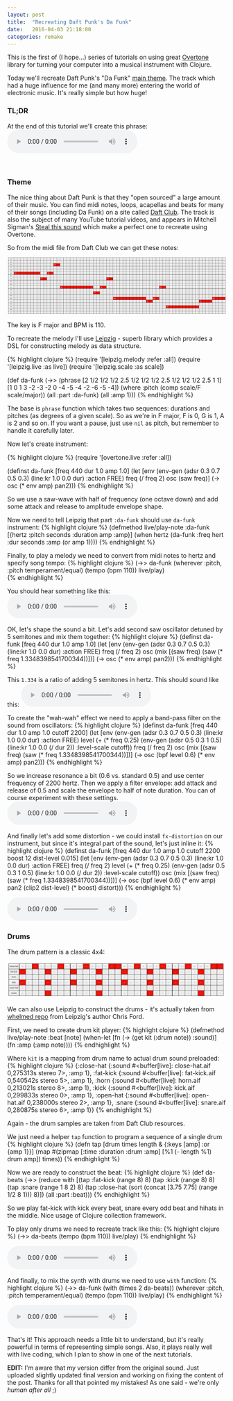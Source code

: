 ```yaml
---
layout: post
title:  "Recreating Daft Punk's Da Funk"
date:   2016-04-03 21:18:00
categories: remake
---
```


This is the first of (I hope...) series of tutorials on using great [Overtone](http://overtone.github.io/) library for turning your computer into a musical instrument with Clojure.

Today we'll recreate Daft Punk's "Da Funk" [main theme](https://youtu.be/mmi60Bd4jSs?t=9). The track which had a huge influence for me (and many more) entering the world of electronic music. It's really simple but how huge!

### TL;DR
At the end of this tutorial we'll create this phrase:
<audio controls>
	<source src="/assets/sounds/dafunk/all.ogg" type="audio/ogg"/>
	<source src="/assets/sounds/dafunk/all.mp3" type="audio/mpeg"/>
</audio>

<br/>

### Theme

The nice thing about Daft Punk is that they "open sourced" a large amount of their music. You can find midi notes, loops, acapellas and beats for many of their songs (including Da Funk) on a site called [Daft Club](http://daft.club/daftabase). The track is also the subject of many YouTube tutorial videos, and appears in Mitchell Sigman's [Steal this sound](http://www.amazon.com/Keyboard-Presents-Steal-This-Sound/dp/1423492811) which make a perfect one to recreate using Overtone.

So from the midi file from Daft Club we can get these notes:

![notes](/assets/images/da-funk.png)

The key is F major and BPM is 110.

To recreate the melody I'll use [Leipzig](https://github.com/ctford/leipzig) - superb library which provides a DSL for constructing melody as data structure.

{% highlight clojure %}
(require '[leipzig.melody :refer :all])
(require '[leipzig.live :as live])
(require '[leipzig.scale :as scale])

(def da-funk
  (->> (phrase [2 1/2 1/2 1/2 2.5 1/2 1/2 1/2 2.5 1/2 1/2 1/2 2.5 1 1]
               [1 0 1 3 -2 -3 -2 0 -4 -5 -4 -2 -6 -5 -4])
       (where :pitch (comp scale/F scale/major))
       (all :part :da-funk)
       (all :amp 1)))
{% endhighlight %}

The base is `phrase` function which takes two sequences: durations and pitches (as degrees of a given scale). So as we're in F major, F is 0, G is 1, A is 2 and so on. If you want a pause, just use `nil` as pitch, but remember to handle it carefully later.

Now let's create instrument:

{% highlight clojure %}
(require '[overtone.live :refer :all])

(definst da-funk [freq 440 dur 1.0 amp 1.0]
   (let [env (env-gen (adsr 0.3 0.7 0.5 0.3)
	                    (line:kr 1.0 0.0 dur) :action FREE)
         freq (/ freq 2)
         osc (saw freq)]
     (-> osc (* env amp) pan2)))
{% endhighlight %}

So we use a saw-wave with half of frequency (one octave down) and add some attack and release to amplitude envelope shape.

Now we need to tell Leipzig that part `:da-funk` should use `da-funk` instrument:
{% highlight clojure %}
(defmethod live/play-note :da-funk [{hertz :pitch seconds :duration amp :amp}]
  (when hertz (da-funk :freq hert :dur seconds :amp (or amp 1))))
{% endhighlight %}

Finally, to play a melody we need to convert from midi notes to hertz and specify song tempo:
{% highlight clojure %}
(->> da-funk
    (wherever :pitch, :pitch temperament/equal)
    (tempo (bpm 110))
    live/play)		
{% endhighlight %}

You should hear something like this:
<audio controls>
	<source src="/assets/sounds/dafunk/synth1.ogg" type="audio/ogg"/>
	<source src="/assets/sounds/dafunk/synth1.mp3" type="audio/mpeg"/>
</audio>

OK, let's shape the sound a bit. Let's add second saw oscillator detuned by 5 semitones and mix them together:
{% highlight clojure %}
(definst da-funk [freq 440 dur 1.0 amp 1.0]
   (let [env (env-gen (adsr 0.3 0.7 0.5 0.3) (line:kr 1.0 0.0 dur) :action FREE)
         freq (/ freq 2)
         osc (mix [(saw freq)
                   (saw (* freq 1.3348398541700344))])]
     (-> osc
         (* env amp)
         pan2)))
{% endhighlight %}

This `1.334` is a ratio of adding 5 semitones in hertz. This should sound like this:
<audio controls>
	<source src="/assets/sounds/dafunk/synth2.ogg" type="audio/ogg"/>
	<source src="/assets/sounds/dafunk/synth2.mp3" type="audio/mpeg"/>
</audio>

To create the "wah-wah" effect we need to apply a band-pass filter on the sound from oscillators:
{% highlight clojure %}
(definst da-funk [freq 440 dur 1.0 amp 1.0 cutoff 2200]
   (let [env (env-gen (adsr 0.3 0.7 0.5 0.3) (line:kr 1.0 0.0 dur) :action FREE)
         level (+ (* freq 0.25)
                  (env-gen (adsr 0.5 0.3 1 0.5) (line:kr 1.0 0.0 (/ dur 2)) :level-scale cutoff))
         freq (/ freq 2)
         osc (mix [(saw freq)
                   (saw (* freq 1.3348398541700344))])]
     (-> osc
         (bpf level 0.6)
         (* env amp)
         pan2)))
{% endhighlight %}

So we increase resonance a bit (0.6 vs. standard 0.5) and use center frequency of 2200 hertz. Then we apply a filter envelope: add attack and release of 0.5 and scale the envelope to half of note duration. You can of course experiment with these settings.
<audio controls>
	<source src="/assets/sounds/dafunk/synth3.ogg" type="audio/ogg"/>
	<source src="/assets/sounds/dafunk/synth3.mp3" type="audio/mpeg"/>
</audio>

And finally let's add some distortion - we could install `fx-distortion` on our instrument, but since it's integral part of the sound, let's just inline it:
{% highlight clojure %}
(definst da-funk [freq 440 dur 1.0 amp 1.0 cutoff 2200 boost 12 dist-level 0.015]
   (let [env (env-gen (adsr 0.3 0.7 0.5 0.3) (line:kr 1.0 0.0 dur) :action FREE)
         freq (/ freq 2)
         level (+ (* freq 0.25)
                  (env-gen (adsr 0.5 0.3 1 0.5) (line:kr 1.0 0.0 (/ dur 2)) :level-scale cutoff))
         osc (mix [(saw freq)
                   (saw (* freq 1.3348398541700344))])]
     (-> osc
         (bpf level 0.6)
         (* env amp)
         pan2
         (clip2 dist-level)
         (* boost)
         distort)))
{% endhighlight %}

<audio controls>
	<source src="/assets/sounds/dafunk/synth4.ogg" type="audio/ogg"/>
	<source src="/assets/sounds/dafunk/synth4.mp3" type="audio/mpeg"/>
</audio>

<br/>

### Drums

The drum pattern is a classic 4x4:

![drums](/assets/images/da-funk-beats.png)

We can also use Leipzig to construct the drums - it's actually taken from [whelmed repo](https://github.com/ctford/whelmed/blob/f937e74f150ed594c2d862834cf5ed41deb80f5a/src/whelmed/songs/love_and_fear.clj#L18) from Leipzig's author Chris Ford.

First, we need to create drum kit player:
{% highlight clojure %}
(defmethod live/play-note :beat [note]
  (when-let [fn (-> (get kit (:drum note)) :sound)]
    (fn :amp (:amp note))))
{% endhighlight %}

Where `kit` is a mapping from drum name to actual drum sound preloaded:
{% highlight clojure %}
{:close-hat {:sound #<buffer[live]: close-hat.aif 0,275313s stereo 7>, :amp 1},
 :fat-kick {:sound #<buffer[live]: fat-kick.aif 0,540542s stereo 5>, :amp 1},
 :horn {:sound #<buffer[live]: horn.aif 0,213021s stereo 8>, :amp 1},
 :kick {:sound #<buffer[live]: kick.aif 0,299833s stereo 0>, :amp 1},
 :open-hat {:sound #<buffer[live]: open-hat.aif 0,238000s stereo 2>, :amp 1},
 :snare {:sound #<buffer[live]: snare.aif 0,280875s stereo 6>, :amp 1}}
{% endhighlight %}

Again - the drum samples are taken from Daft Club resources.

We just need a helper `tap` function to program a sequence of a single drum
{% highlight clojure %}
(defn tap [drum times length & {:keys [amp] :or {amp 1}}]
  (map #(zipmap [:time :duration :drum :amp]
                [%1 (- length %1) drum amp]) times))
{% endhighlight %}

Now we are ready to construct the beat:
{% highlight clojure %}
(def da-beats
  (->>
    (reduce with
      [(tap :fat-kick (range 8) 8)
       (tap :kick (range 8) 8)
       (tap :snare (range 1 8 2) 8)
       (tap :close-hat (sort (concat [3.75 7.75] (range 1/2 8 1))) 8)])
    (all :part :beat)))
{% endhighlight %}

So we play fat-kick with kick every beat, snare every odd beat and hihats in the middle. Nice usage of Clojure collection framework.

To play only drums we need to recreate track like this:
{% highlight clojure %}
(->> da-beats
       (tempo (bpm 110))
       live/play)
{% endhighlight %}

<audio controls>
	<source src="/assets/sounds/dafunk/beat.ogg" type="audio/ogg"/>
	<source src="/assets/sounds/dafunk/beat.mp3" type="audio/mpeg"/>
</audio>

And finally, to mix the synth with drums we need to use `with` function:
{% highlight clojure %}
(->> da-funk
     (with (times 2 da-beats))
     (wherever :pitch, :pitch temperament/equal)
     (tempo (bpm 110))
     live/play)
{% endhighlight %}

<audio controls>
	<source src="/assets/sounds/dafunk/all.ogg" type="audio/ogg"/>
	<source src="/assets/sounds/dafunk/all.mp3" type="audio/mpeg"/>
</audio>


That's it! This approach needs a little bit to understand, but it's really powerful in terms of representing simple songs. Also, it plays really well with live coding, which I plan to show in one of the next tutorials.

**EDIT:**
I'm aware that my version differ from the original sound. Just uploaded slightly updated final version and working on fixing the content of the post. Thanks for all that pointed my mistakes! As one said - we're only *human after all* ;)
